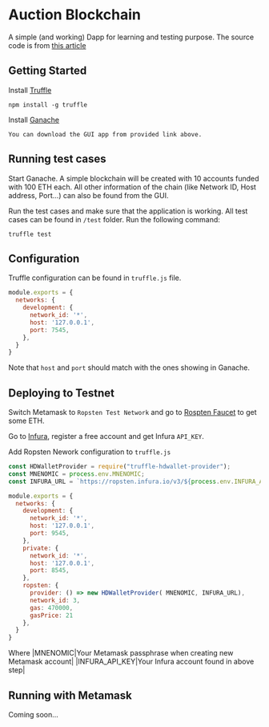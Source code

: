 # Auction Blockchain
A simple (and working) Dapp for learning and testing purpose.
The source code is from [this article](https://medium.com/coinmonks/test-a-smart-contract-with-truffle-3eb8e1929370)

## Getting Started
Install [Truffle](https://truffleframework.com/)
```
npm install -g truffle
```

Install [Ganache](https://truffleframework.com/ganache)
```
You can download the GUI app from provided link above.
```

## Running test cases
Start Ganache. A simple blockchain will be created with 10 accounts funded with 100 ETH each. All other information of the chain (like Network ID, Host address, Port...) can also be found from the GUI.

Run the test cases and make sure that the application is working. All test cases can be found in `/test` folder. Run the following command:
```
truffle test
```

## Configuration
Truffle configuration can be found in `truffle.js` file.

```JavaScript
module.exports = {
  networks: {
    development: {
      network_id: '*',
      host: '127.0.0.1',
      port: 7545,
    },
  }
}
```

Note that `host` and `port` should match with the ones showing in Ganache.

## Deploying to Testnet
Switch Metamask to `Ropsten Test Network` and go to [Rospten Faucet](https://faucet.metamask.io/) to get some ETH.

Go to [Infura](https://infura.io/), register a free account and get Infura `API_KEY`.

Add Ropsten Nework configuration to `truffle.js`
```JavaScript
const HDWalletProvider = require("truffle-hdwallet-provider");
const MNENOMIC = process.env.MNENOMIC;
const INFURA_URL = `https://ropsten.infura.io/v3/${process.env.INFURA_API_KEY}`;

module.exports = {
  networks: {
    development: {
      network_id: '*',
      host: '127.0.0.1',
      port: 9545,
    },
    private: {
      network_id: '*',
      host: '127.0.0.1',
      port: 8545,
    },
    ropsten: {
      provider: () => new HDWalletProvider( MNENOMIC, INFURA_URL),
      network_id: 3,
      gas: 470000,
      gasPrice: 21
    },
  }
}
```
Where
|MNENOMIC|Your Metamask passphrase when creating new Metamask account|
|INFURA_API_KEY|Your Infura account found in above step|


## Running with Metamask
Coming soon...